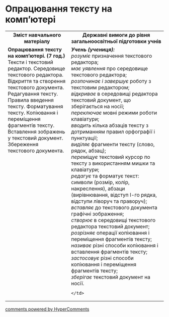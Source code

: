 <div id="hypercomments_widget" class="js-hypercomments-widget invisible"></div>

Опрацювання тексту на комп’ютері
=============================================

<table>
  <tr>
    <td width="40%" align="center"><b>Зміст навчального матеріалу<b></td>
    <td width="60%" align="center"><b>Державні вимоги до рівня загальноосвітньої підготовки учнів</b></td>
  </tr>
  <tr>
    <td width="40%" style="vertical-align:top !important;">
    <b>Опрацювання тексту на комп’ютері. (7 год.)</b><br>
    Тексти і текстовий редактор. Середовище текстового редактора. Відкриття та створення текстового документа. Редагування тексту. Правила введення тексту. Форматування тексту. Копіювання і переміщення фрагментів тексту. Вставлення зображень у текстовий документ. Збереження текстового документа.
    </td>
    <td width="60%" style="vertical-align:top !important;">
    <i><b>Учень (учениця):</b></i><br>
  <i>розуміє</i> призначення текстового редактора;<br>
  <i>має уявлення</i> про середовище текстового редактора;<br>
  <i>розпочинає і завершує</i> роботу з текстовим редактором;<br>
  <i>відкриває</i> в середовищі редактора текстовий документ, що зберігається на носії;<br>
  <i>переключає</i> мовні режими роботи клавіатури;<br>
  <i>вводить</i> кілька абзаців тексту з дотриманням правил орфографії і пунктуації;<br>
  <i>виділяє</i> фрагменти тексту (слово, рядок, абзац);<br>
  <i>переміщує</i> текстовий курсор по тексту з використанням мишки та клавіатури;<br>
  <i>редагує</i> та форматує текст: символи (розмір, колір, накреслення), абзаци (вирівнювання, відступ І-го рядка, відступи ліворуч та праворуч);<br>
  <i>вставляє</i> до текстового документа графічні зображення;<br>
  <i>створює</i> в середовищі текстового редактора текстовий документ;<br>
  <i>розрізняє</i> операції копіювання і переміщення фрагментів тексту;<br>
  <i>називає</i> різні способи копіювання і вставлення фрагментів тексту;<br>
  <i>застосовує</i> різні способи копіювання і переміщення фрагментів тексту;<br>
  <i>зберігає</i> текстовий документ на носії.

	</td>
  </tr>
</table>

<div class="js-hypercomments-container">
<a href="http://hypercomments.com" class="hc-link" title="comments widget">comments powered by HyperComments</a>
</div>